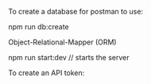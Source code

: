 
To create a database for postman to use:

npm run db:create

Object-Relational-Mapper (ORM)

npm run start:dev  // starts the server

To create an API token:
